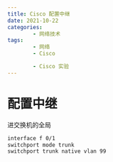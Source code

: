 ```yaml
---
title: Cisco 配置中继
date: 2021-10-22
categories:
        - 网络技术
tags:
        - 网络
        - Cisco

        - Cisco 实验
---
```


# 配置中继

进交换机的全局

```txt
interface f 0/1
switchport mode trunk
switchport trunk native vlan 99
```
